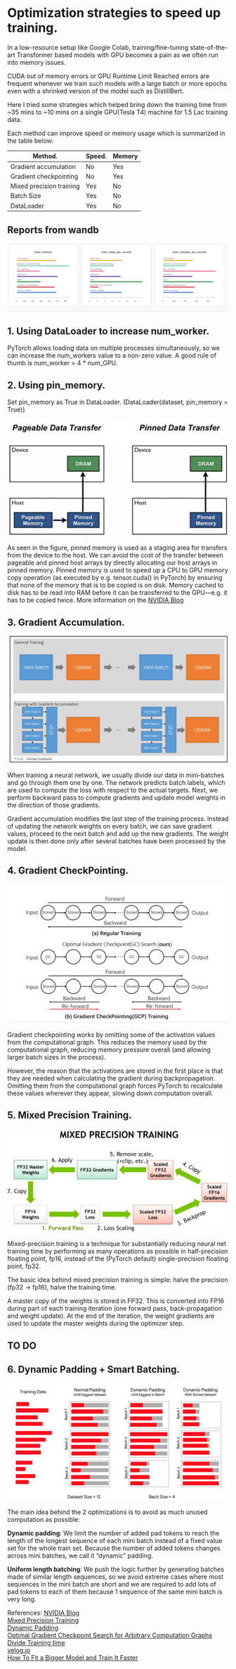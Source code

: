 # Optimization strategies to speed up training.

    
  

In a low-resource setup like Google Colab, training/fine-tuning state-of-the-art Transformer based models with GPU becomes a pain as we often run into 
memory issues.

CUDA out of memory errors or GPU Runtime Limit Reached errors are frequent whenever we train such models with a large batch or more epochs even with a shrinked version of the model such as DistillBert.

Here I tried some strategies which helped bring down the training time from ~35 mins to ~10 mins on a single GPU(Tesla T4) machine for 1.5 Lac training data.

Each method can improve speed or memory usage which is summarized in the table below:

| Method.               | Speed.        | Memory|
| --------------------- | ------------- |-------
|Gradient accumulation  | No            | Yes
|Gradient checkpointing | No            | Yes
|Mixed precision training | Yes         | No
|Batch Size | Yes         | No
|DataLoader | Yes         | No


## Reports from wandb




![My Image](images/wandb_report.png)






## 1. Using DataLoader to increase num_worker.

   PyTorch allows loading data on multiple processes simultaneously, so we can increase the num_workers value to a non-zero value.
   A good rule of thumb is num_worker = 4 * num_GPU.
 
   
   

## 2. Using pin_memory.

  Set pin_memory as True in DataLoader. (DataLoader(dataset, pin_memory = True))



  ![My Image](images/pinned-1024x541.jpeg)
  
  As seen in the figure, pinned memory is used as a staging area for transfers from the device to the host. We can avoid the cost of the transfer between pageable and pinned host arrays by directly allocating our host arrays in pinned memory.
  Pinned memory is used to speed up a CPU to GPU memory copy operation (as executed by e.g. tensor.cuda() in PyTorch) by ensuring that none of the memory that is to be copied is on disk. Memory cached to disk has to be read into RAM before it can be transferred to the GPU—e.g. it has to be copied twice.
  More information on the [NVIDIA Blog](https://developer.nvidia.com/blog/how-optimize-data-transfers-cuda-cc/)
  
     
      





## 3. Gradient Accumulation.

 ![My Image](images/gradient_accum.png)


When training a neural network, we usually divide our data in mini-batches and go through them one by one. The network predicts batch labels, which are used to compute the loss with respect to the actual targets. Next, we perform backward pass to compute gradients and update model weights in the direction of those gradients.

Gradient accumulation modifies the last step of the training process. Instead of updating the network weights on every batch, we can save gradient values, proceed to the next batch and add up the new gradients. The weight update is then done only after several batches have been processed by the model.

    
    
    
## 4. Gradient CheckPointing.

![My Image](images/gradient_checkpoint.png)


Gradient checkpointing works by omitting some of the activation values from the computational graph. This reduces the memory used by the computational graph, reducing memory pressure overall (and allowing larger batch sizes in the process).

However, the reason that the activations are stored in the first place is that they are needed when calculating the gradient during backpropagation. Omitting them from the computational graph forces PyTorch to recalculate these values wherever they appear, slowing down computation overall.


 
 
 

## 5. Mixed Precision Training.

![My Image](images/mixed_precision.png)

Mixed-precision training is a technique for substantially reducing neural net training time by performing as many operations as possible in half-precision floating point, fp16, instead of the (PyTorch default) single-precision floating point, fp32. 

The basic idea behind mixed precision training is simple: halve the precision (fp32 → fp16), halve the training time.

A master copy of the weights is stored in FP32. This is converted into FP16 during part of each training iteration (one forward pass, back-propagation and weight update). 
At the end of the iteration, the weight gradients are used to update the master weights during the optimizer step.
    

## TO DO
## 6. Dynamic Padding + Smart Batching.


![My Image](images/smart_batch.png)

The main idea behind the 2 optimizations is to avoid as much unused computation as possible:

**Dynamic padding**: We limit the number of added pad tokens to reach the length of the longest sequence of each mini batch instead of a fixed value set for the whole train set. Because the number of added tokens changes across mini batches, we call it “dynamic” padding.

**Uniform length batching**: We push the logic further by generating batches made of similar length sequences, so we avoid extreme cases where most sequences in the mini batch are short and we are required to add lots of pad tokens to each of them because 1 sequence of the same mini batch is very long.


References: [NVIDIA Blog](https://developer.nvidia.com/blog/how-optimize-data-transfers-cuda-cc/)\
                                                                                                                                                                     [Mixed Precision Training](https://docs.nvidia.com/deeplearning/performance/mixed-precision-training/index.html)\
            [Dynamic Padding](https://sajjjadayobi.github.io/blog/tips/2021/08/09/sortish-bathes.html)  
            [Optimal Gradient Checkpoint Search for Arbitrary Computation Graphs](https://paperswithcode.com/paper/cutting-down-training-memory-by-re-fowarding)\
            [Divide Training time](https://towardsdatascience.com/divide-hugging-face-transformers-training-time-by-2-or-more-21bf7129db9q-21bf7129db9e)\
            [velog.io](https://velog.io/@twinjuy/OOM%EB%A5%BC-%ED%95%B4%EA%B2%B0%ED%95%98%EA%B8%B0-%EC%9C%84%ED%95%9C-Batch-Accumulation)\
        [How To Fit a Bigger Model and Train It Faster](https://huggingface.co/docs/transformers/performance#faster-training)
